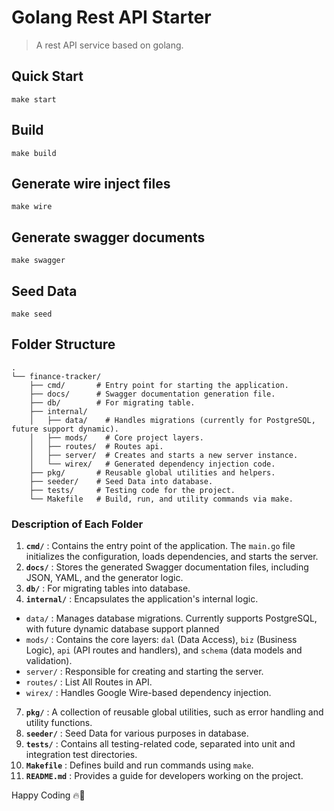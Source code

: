 # Golang Rest API Starter

> A rest API service based on golang.

## Quick Start

[](https://github.com/harrrysan/go-rest-starter#quick-start)

```shell
make start
```

## Build

[](https://github.com/harrrysan/go-rest-starter#build)

```shell
make build
```

## Generate wire inject files

[](https://github.com/harrrysan/go-rest-starter#generate-wire-inject-files)

```shell
make wire
```

## Generate swagger documents

[](https://github.com/harrrysan/go-rest-starter#generate-swagger-documents)

```shell
make swagger
```

## Seed Data

[](https://github.com/harrrysan/go-rest-starter#seed-data)

```shell
make seed
```

## Folder Structure

```
.
└── finance-tracker/
    ├── cmd/       # Entry point for starting the application.
    ├── docs/      # Swagger documentation generation file.
    ├── db/        # For migrating table.
    ├── internal/
    │   ├── data/    # Handles migrations (currently for PostgreSQL, future support dynamic).
    │   ├── mods/    # Core project layers.
    │   ├── routes/  # Routes api.
    │   ├── server/  # Creates and starts a new server instance.
    │   └── wirex/   # Generated dependency injection code.
    ├── pkg/       # Reusable global utilities and helpers.
    ├── seeder/    # Seed Data into database.
    ├── tests/     # Testing code for the project.
    └── Makefile   # Build, run, and utility commands via make.
```

### Description of Each Folder

1. **`cmd/`** : Contains the entry point of the application. The `main.go` file initializes the configuration, loads dependencies, and starts the server.
2. **`docs/`** : Stores the generated Swagger documentation files, including JSON, YAML, and the generator logic.
3. **`db/`** : For migrating tables into database.
4. **`internal/`** : Encapsulates the application's internal logic.

- `data/` : Manages database migrations. Currently supports PostgreSQL, with future dynamic database support planned
- `mods/` : Contains the core layers: `dal` (Data Access), `biz` (Business Logic), `api` (API routes and handlers), and `schema` (data models and validation).
- `server/` : Responsible for creating and starting the server.
- `routes/` : List All Routes in API.
- `wirex/` : Handles Google Wire-based dependency injection.

7. **`pkg/`** : A collection of reusable global utilities, such as error handling and utility functions.
8. **`seeder/`** : Seed Data for various purposes in database.
9. **`tests/`** : Contains all testing-related code, separated into unit and integration test directories.
10. **`Makefile`** : Defines build and run commands using `make`.
11. **`README.md`** : Provides a guide for developers working on the project.

Happy Coding 🔥🚀
